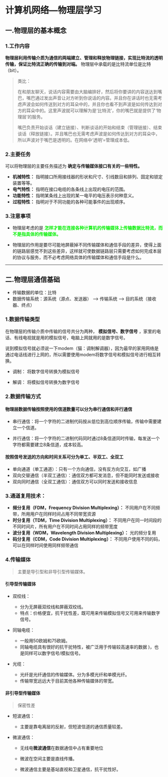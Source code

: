 # 计算机网络—物理层学习

## 一.物理层的基本概念

### 1.工作内容

**物理层利用传输介质为通信的两端建立、管理和释放物理链接，实现比特流的透明传输，保证比特流正确的传输到对端。** 物理层中承载的是比特流单位是比特（bit）。

>  类比：
>
> 在和朋友聊天，说话内容需要由大脑编排好，然后将你要讲的内容送达到嘴巴，嘴巴通过发出声音让对方听到你说话的内容。并且你在讲话时也无需考虑声波会如何传送到对方的耳朵中的，并且你也看不到声波是如何传达到对方的耳朵中的。这里声波就可以理解为是‘比特流’，你的嘴巴就是提供了‘物理层’的服务。
>
> 嘴巴负责开始谈话（建立链接）、判断谈话的开始和结束（管理链接）、结束谈话（释放链接）。并且嘴巴也无需考虑声波是如何传达到对方的耳朵中，所以声波对于嘴巴是透明的。在网络中‘透明’=管理成本低。

### 2.主要任务

可以将物理层的主要任务描述为 **确定与传输媒体接口有关的一些特性。**

-  **机械特性：** 指明接口所用接线器的形状和尺寸、引线数目和排列、固定和锁定装置等等。
-  **电气特性：** 指明在接口电缆的各条线上出现的电压的范围。
-  **功能特性：** 指明某条线上出现的某一电平的电压表示何种意义。
-  **过程特性：** 指明对于不同功能的各种可能事件的出现顺序。

### 3.注意事项

+ 物理层考虑的是 **<font color = 0xff0000>怎样才能在连接各种计算机的传输媒体上传输数据比特流，而不是指具体的传输媒体。</font>**

+ 物理层的作用是要尽可能地屏蔽掉不同传输媒体和通信手段的差异，使得上面的链路层感觉不到这些差异，这样就可使数据链路层只需要考虑如何完成本层的协议与服务，而不必考虑网络具体的传输媒体和通信手段是什么。

---

## 二.物理层通信基础

- 传输数据的单位：比特
- 数据传输系统：源系统（源点、发送器） --> 传输系统 --> 目的系统（接收器、终点）

### 1.数据传输类型

在物理层的传输介质中传输的信号共分为两种， **模拟信号、数字信号** ，家里的电话、有线电视就是用的模拟信号，电脑上网就用的是数字信号。

说到模拟信号就必须说一下modem（猫：调制解调器），因为最早的家用网络是通过电话线进行上网的，所以需要使用modem将数字信号和模拟信号进行相互转换。

+ 调制： 将数字信号转换为模拟信号

+ 解调： 将模拟信号转换为数字信号

### 2.数据传输方式

#### **物理层数据传输按照使用的信道数量可以分为串行通信和并行通信**

+ 串行通信：将一个字符的二进制代码按从低位到高位顺序传输，传输中需要建立一个信道。

+ 并行通信：将一个字符的二进制代码同时通过8条信道同时传输，每发送一个字符都需要建立8条信道，成本较高。

#### **按照信号发送的方向和时间关系可分为单工、半双工、全双工**

- 单向通道（单工通道）：只有一个方向通信，没有反方向交互，如广播
- 双向交替通信（半双工通信）：通信双方都可发消息，但不能同时发送或接收
- 双向同时通信（全双工通信）：通信双方可以同时发送和接收信息

### 3.通道复用技术：

-  **频分复用（FDM，Frequency Division Multiplexing）：** 不同用户在不同频带，所用用户在同样时间占用不同带宽资源
-  **时分复用（TDM，Time Division Multiplexing）：** 不同用户在同一时间段的不同时间片，所有用户在不同时间占用同样的频带宽度
-  **波分复用（WDM，Wavelength Division Multiplexing）：** 光的频分复用
-  **码分复用（CDM，Code Division Multiplexing）：** 不同用户使用不同的码，可以在同样时间使用同样频带通信

### 4.传输媒体

>  主要是导引型和非导引型传输媒体。

#### 引导型传输媒体

+ 双绞线：
  + 分为无屏蔽双绞线和屏蔽双绞线。
  + 特点：价格便宜，抗干扰性差，既可用来传输模拟信号又可用来传输数字信号。

+ 同轴电缆：
  + 一般用50欧姆和75欧姆。
  + 同轴电缆具有很好的抗干扰特性，被广泛用于传输较高速率的数据 )，也是同样可以数字信号/模拟信号。

+ 光缆：
  + 光纤是光纤通信的传输媒体。分为多模光纤和单模光纤。
  + 传输带宽远远大于目前其他各种传输媒体的带宽。

#### 非引导型传输媒体

> 保密性差

+ 短波通信：
  + 主要是靠电离层的反射，但短波信道的通信质量较差。

+ 微波通信：

  + 无线电**微波通信**在数据通信中占有重要地位

  + 微波在空间主要是直线传播。

  + 微波通信主要是基站直视和卫星通信，抗干扰性好。

    









